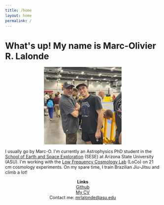 ```yaml
---
title: /home
layout: home
permalink: /
---
```

# What's up! My name is Marc-Olivier R. Lalonde
<p align="center">
<img src="graphics/marco_dad.jpg" alt="Headshot" width="50%" align="center">
</p>
  
I usually go by Marc-O. I'm currently an Astrophysics PhD student in the <a href="https://sese.asu.edu/">School of Earth and Space Exploration</a> (SESE) at Arizona State University (ASU). I'm working with the <a href="https://loco.lab.asu.edu/">Low Frequency Cosmology Lab</a> (LoCo) on 21 cm cosmology experiments. On my spare time, I train Brazilian Jiu-Jitsu and climb a lot!

<p align="center">
<b> Links</b> <br>
  <a href="https://github.com/Starscream33">Github</a> <br>
  <a href="graphics/MOL_CV_2025.pdf">My CV</a> <br>
  Contact me: <a href="mailto:mrlalonde@asu.edu">mrlalonde@asu.edu</a>
